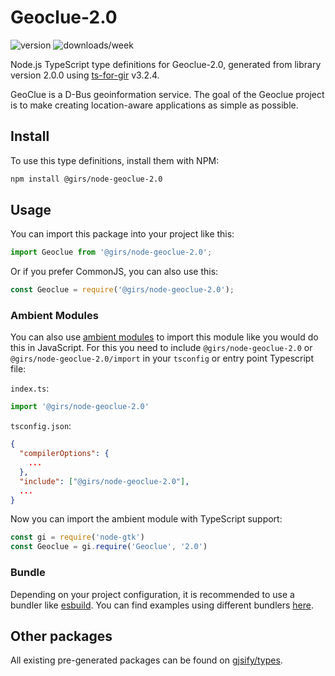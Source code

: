 
# Geoclue-2.0

![version](https://img.shields.io/npm/v/@girs/node-geoclue-2.0)
![downloads/week](https://img.shields.io/npm/dw/@girs/node-geoclue-2.0)


Node.js TypeScript type definitions for Geoclue-2.0, generated from library version 2.0.0 using [ts-for-gir](https://github.com/gjsify/ts-for-gir) v3.2.4.

GeoClue is a D-Bus geoinformation service. The goal of the Geoclue project is to make creating location-aware applications as simple as possible.

## Install

To use this type definitions, install them with NPM:
```bash
npm install @girs/node-geoclue-2.0
```

## Usage

You can import this package into your project like this:
```ts
import Geoclue from '@girs/node-geoclue-2.0';
```

Or if you prefer CommonJS, you can also use this:
```ts
const Geoclue = require('@girs/node-geoclue-2.0');
```

### Ambient Modules

You can also use [ambient modules](https://github.com/gjsify/ts-for-gir/tree/main/packages/cli#ambient-modules) to import this module like you would do this in JavaScript.
For this you need to include `@girs/node-geoclue-2.0` or `@girs/node-geoclue-2.0/import` in your `tsconfig` or entry point Typescript file:

`index.ts`:
```ts
import '@girs/node-geoclue-2.0'
```

`tsconfig.json`:
```json
{
  "compilerOptions": {
    ...
  },
  "include": ["@girs/node-geoclue-2.0"],
  ...
}
```

Now you can import the ambient module with TypeScript support: 

```ts
const gi = require('node-gtk')
const Geoclue = gi.require('Geoclue', '2.0')
```


### Bundle

Depending on your project configuration, it is recommended to use a bundler like [esbuild](https://esbuild.github.io/). You can find examples using different bundlers [here](https://github.com/gjsify/ts-for-gir/tree/main/examples).

## Other packages

All existing pre-generated packages can be found on [gjsify/types](https://github.com/gjsify/types).

